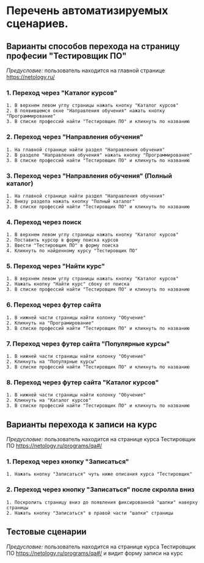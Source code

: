 # Перечень автоматизируемых сценариев.

## Варианты способов перехода на страницу професии "Тестировщик ПО"
*Предусловие:* пользователь находится на главной странице https://netology.ru/

### 1. Переход через "Каталог курсов"

```
1. В верхнем левом углу страницы нажать кнопку "Каталог курсов"
2. В появившемся окне "Направления обучения" нажать кнопку "Программирование"
3. В списке профессий найти "Тестировщик ПО" и кликнуть по названию
```

### 2. Переход через "Направления обучения"

```
1. На главной странице найти раздел "Направления обучения"
2. В разделе "Направления обучения" нажать кнопку "Программирование"
3. В списке профессий найти "Тестировщик ПО" и кликнуть по названию
```

### 3. Переход через "Направления обучения" (Полный каталог)

```
1. На главной странице найти раздел "Направления обучения"
2. Внизу раздела нажать кнопку "Полный каталог"
3. В списке профессий найти "Тестировщик ПО" и кликнуть по названию
```

### 4. Переход через поиск

```
1. В верхнем левом углу страницы нажать кнопку "Каталог курсов"
2. Поставить курсор в форму поиска курсов
3. Ввести "Тестировщик ПО" в форму поиска
4. Кликнуть по найденному курсу "Тестировщик ПО"
```

### 5. Переход через "Найти курс"

```
1. В верхнем левом углу страницы нажать кнопку "Каталог курсов"
2. Нажать кнопку "Найти курс" сбоку от поиска
3. В списке профессий найти "Тестировщик ПО" и кликнуть по названию
```

### 6. Переход через футер сайта

```
1. В нижней части страницы найти колонку "Обучение"
2. Кликнуть на "Програмирование"
3. В списке профессий найти "Тестировщик ПО" и кликнуть по названию
```

### 7. Переход через футер сайта "Популярные курсы"

```
1. В нижней части страницы найти колонку "Обучение"
2. Кликнуть на "Популярные курсы"
3. В списке профессий найти "Тестировщик ПО" и кликнуть по названию
```

### 8. Переход через футер сайта "Каталог курсов"

```
1. В нижней части страницы найти колонку "Обучение"
2. Кликнуть на "Каталог курсов"
3. В списке профессий найти "Тестировщик ПО" и кликнуть по названию
```

## Варианты перехода к записи на курс
*Предусловие:* пользователь находится на странице курса Тестировщик ПО https://netology.ru/programs/qa#/

### 1. Переход через кнопку "Записаться"

```
1. Нажать кнопку "Записаться" чуть ниже описания курса "Тестировщик"
```

### 2. Переход через кнопку "Записаться" после скролла вниз

```
1. Поскролить страницу вниз до появления фиксированной "шапки" наверху страницы
2. Нажать кнопку "Записаться" в правой части "шапки" страницы
```

## Тестовые сценарии
*Предусловие:* пользователь находится на странице курса Тестировщик ПО https://netology.ru/programs/qa#/ и видит форму записи на курс

